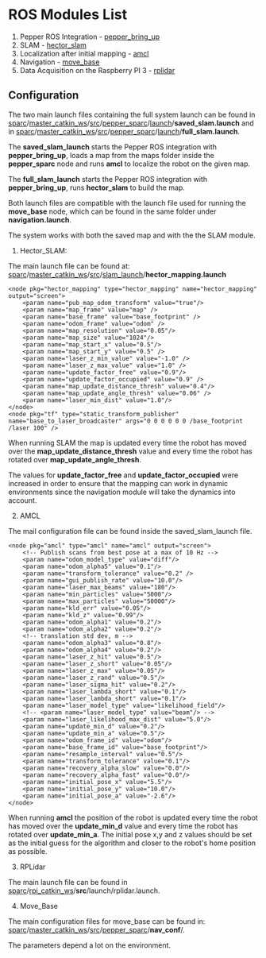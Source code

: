 # ROS Modules List
1. Pepper ROS Integration - [pepper_bring_up](http://wiki.ros.org/pepper_bringup)
2. SLAM - [hector_slam](http://wiki.ros.org/hector_slam)
3. Localization after initial mapping - [amcl](http://wiki.ros.org/amcl)
4. Navigation - [move_base](http://wiki.ros.org/move_base)
5. Data Acquisition on the Raspberry PI 3 - [rplidar](http://wiki.ros.org/rplidar)
 
## Configuration

The two main launch files containing the full system launch can be found in [sparc](https://github.com/ami-lab/sparc)/[master_catkin_ws](https://github.com/ami-lab/sparc/tree/master/master_catkin_ws)/[src](https://github.com/ami-lab/sparc/tree/master/master_catkin_ws/src)/[pepper_sparc](https://github.com/ami-lab/sparc/tree/master/master_catkin_ws/src/pepper_sparc)/[launch](https://github.com/ami-lab/sparc/tree/master/master_catkin_ws/src/pepper_sparc/launch)/**saved_slam.launch** and in [sparc](https://github.com/ami-lab/sparc)/[master_catkin_ws](https://github.com/ami-lab/sparc/tree/master/master_catkin_ws)/[src](https://github.com/ami-lab/sparc/tree/master/master_catkin_ws/src)/[pepper_sparc](https://github.com/ami-lab/sparc/tree/master/master_catkin_ws/src/pepper_sparc)/[launch](https://github.com/ami-lab/sparc/tree/master/master_catkin_ws/src/pepper_sparc/launch)/**full_slam.launch**.

The **saved_slam_launch** starts the Pepper ROS integration with **pepper_bring_up**, loads a map from the maps folder inside the **pepper_sparc** node and runs **amcl** to localize the robot on the given map.

The **full_slam_launch** starts the Pepper ROS integration with **pepper_bring_up**,  runs **hector_slam** to build the map.

Both launch files are compatible with the launch file used for running the  **move_base** node, which can be found in the same folder under **navigation.launch**. 

The system works with both the saved map and with the the SLAM module.  


1. Hector_SLAM:

The main launch file can be found at: [sparc](https://github.com/ami-lab/sparc)/[master_catkin_ws](https://github.com/ami-lab/sparc/tree/master/master_catkin_ws)/[src](https://github.com/ami-lab/sparc/tree/master/master_catkin_ws/src)/[slam_launch](https://github.com/ami-lab/sparc/tree/master/master_catkin_ws/src/slam_launch)/**hector_mapping.launch**

    <node pkg="hector_mapping" type="hector_mapping" name="hector_mapping" output="screen">
		<param name="pub_map_odom_transform" value="true"/>
		<param name="map_frame" value="map" />
		<param name="base_frame" value="base_footprint" />
		<param name="odom_frame" value="odom" />
		<param name="map_resolution" value="0.05"/>
		<param name="map_size" value="1024"/>
		<param name="map_start_x" value="0.5"/>
		<param name="map_start_y" value="0.5" />
		<param name="laser_z_min_value" value="-1.0" />
		<param name="laser_z_max_value" value="1.0" />
		<param name="update_factor_free" value="0.9"/>
		<param name="update_factor_occupied" value="0.9" />
		<param name="map_update_distance_thresh" value="0.4"/>
		<param name="map_update_angle_thresh" value="0.06" />
		<param name="laser_min_dist" value="1.0"/>
	</node>
	<node pkg="tf" type="static_transform_publisher" name="base_to_laser_broadcaster" args="0 0 0 0 0 0 /base_footprint /laser 100" />

When running SLAM the map is updated every time the robot has moved over the **map_update_distance_thresh** value and every time the robot has rotated over **map_update_angle_thresh**. 

The values for **update_factor_free** and **update_factor_occupied** were increased in order to ensure that the mapping can work in dynamic environments since the navigation module will take the dynamics into account.  

2. AMCL

 The mail configuration file can be found inside the saved_slam_launch file. 

    <node pkg="amcl" type="amcl" name="amcl" output="screen">
 		<!-- Publish scans from best pose at a max of 10 Hz -->
 		<param name="odom_model_type" value="diff"/>
 		<param name="odom_alpha5" value="0.1"/>
 		<param name="transform_tolerance" value="0.2" />
 		<param name="gui_publish_rate" value="10.0"/>
 		<param name="laser_max_beams" value="180"/>
 		<param name="min_particles" value="5000"/>
 		<param name="max_particles" value="50000"/>
 		<param name="kld_err" value="0.05"/>
 		<param name="kld_z" value="0.99"/>
 		<param name="odom_alpha1" value="0.2"/>
 		<param name="odom_alpha2" value="0.2"/>
 		<!-- translation std dev, m -->
 		<param name="odom_alpha3" value="0.8"/>
 		<param name="odom_alpha4" value="0.2"/>
 		<param name="laser_z_hit" value="0.5"/>
 		<param name="laser_z_short" value="0.05"/>
 		<param name="laser_z_max" value="0.05"/>
 		<param name="laser_z_rand" value="0.5"/>
 		<param name="laser_sigma_hit" value="0.2"/>
 		<param name="laser_lambda_short" value="0.1"/>
 		<param name="laser_lambda_short" value="0.1"/>
 		<param name="laser_model_type" value="likelihood_field"/>
 		<!-- <param name="laser_model_type" value="beam"/> -->
 		<param name="laser_likelihood_max_dist" value="5.0"/>
 		<param name="update_min_d" value="0.2"/>
 		<param name="update_min_a" value="0.5"/>
 		<param name="odom_frame_id" value="odom"/>
 		<param name="base_frame_id" value="base_footprint"/>
 		<param name="resample_interval" value="0.5"/>
 		<param name="transform_tolerance" value="0.1"/>
 		<param name="recovery_alpha_slow" value="0.0"/>
 		<param name="recovery_alpha_fast" value="0.0"/>
 		<param name="initial_pose_x" value="5.5"/>
 		<param name="initial_pose_y" value="10.0"/>
 		<param name="initial_pose_a" value="-2.6"/>
 	</node>

When running **amcl** the position of the robot is updated every time the robot has moved over the **update_min_d** value and every time the robot has rotated over **update_min_a**. The initial pose x,y and z values should be set as the initial guess for the algorithm and closer to the robot's home position as possible. 

3. RPLidar

The main launch file can be found in [sparc](https://github.com/ami-lab/sparc)/[rpi_catkin_ws](https://github.com/ami-lab/sparc/tree/master/rpi_catkin_ws)/**src**/launch/rplidar.launch. 
 
4. Move_Base

The main configuration files for move_base can be found in: [sparc](https://github.com/ami-lab/sparc)/[master_catkin_ws](https://github.com/ami-lab/sparc/tree/master/master_catkin_ws)/[src](https://github.com/ami-lab/sparc/tree/master/master_catkin_ws/src)/[pepper_sparc](https://github.com/ami-lab/sparc/tree/master/master_catkin_ws/src/pepper_sparc)/**nav_conf**/.

The parameters depend a lot on the environment. 